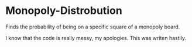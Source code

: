 # Monopoly-Distrobution
Finds the probability of being on a specific square of a monopoly board.

I know that the code is really messy, my apologies. This was writen hastily.
